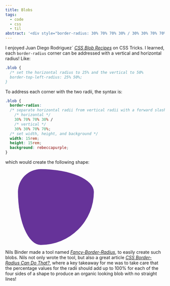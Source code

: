 ```yaml
---
title: Blobs
tags:
  - code
  - css
  - til
abstract: '<div style="border-radius: 30% 70% 70% 30% / 30% 30% 70% 70%; width:10rem; height:10rem; background:rebeccapurple;"  ></div>'
---
```

I enjoyed Juan Diego Rodriguez´ [<cite>CSS Blob Recipes</cite>](https://css-tricks.com/css-blob-recipes) on CSS Tricks. I learned, each  `border-radius` corner can be addressed with a vertical and horizontal radius! Like:

```css
.blob {
  /* set the horizontal radius to 25% and the vertical to 50%
  border-top-left-radius: 25% 50%; 
}
```  

To address each corner with the two radii, the syntax is:

```css
.blob {
  border-radius:
  /* separate horizontal radii from vertical radii with a forward slash */    
    /* horizontal */
    30% 70% 70% 30% /  
    /* vertical */
    30% 30% 70% 70%;
  /* set width, height, and background */  
  width: 15rem;   
  height: 15rem;  
  background: rebeccapurple;
}
```

which would create the following shape: 

<figure>
<div style="border-radius: 30% 70% 70% 30% / 30% 30% 70% 70%; width:15rem; height:15rem; background:rebeccapurple;"  ></div>
</figure>

Nils Binder made a tool named [<cite>Fancy-Border-Radius</cite>](https://9elements.github.io/fancy-border-radius/), to easily create such blobs. Nils not only wrote the tool, but also a great article [<cite>CSS Border-Radius Can Do That?</cite>](https://9elements.com/blog/css-border-radius-can-do-that/), where a key takeaway for me was to take care that the percentage values for the radii should add up to 100% for each of the four sides of a shape to produce an organic looking blob with no straight lines!



